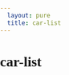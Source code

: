 ```yaml
---
  layout: pure
  title: car-list
---
```

<style>
    
    h2{
        font-size: 1rem;
    }
    html{
        height: 100%;
    }
    body{
        height: 100%;
        padding: 0;
        margin: 0;
        font-family: '微软雅黑';
        font-size: 14px;
    }
    .container{
        height: 500px;
    }
   
    @media screen and (max-width: 500px) {
        body,html {
            font-size: 28px;
            
        }
        h2{
            display: none;
        }
        .picker{
            display: block;
        }
    }
</style>
<div id="head">
    <h1>car-list</h1>
</div>
<div class="container" id="baiduMapCtn"></div>
<script type="text/javascript" src="//api.map.baidu.com/api?v=3.0&ak=XwGhtOZnTOQk7lFssFiI1GR3"></script>
<script src="/resource/2019/onenetsdk.min.js"></script>
<script src="/resource/2019/map_convertor.js"></script>
<script>
    function $(id){
        return document.getElementById(id);
    }
    function getNormalizedDateTimeString(date){//date是标准的Date对象
        var iosString = date.toISOString();
        return iosString.replace(/\..+/, '');
    }
    var $apiKey = $('apiKey');
    var $deviceId = $('deviceId');
    var $startTime = $('startTime');
    var $endTime = $('endTime');
    var $pointCount = $('pointCount');
    $('baiduMapCtn').style.height = (document.body.offsetHeight - $('head').offsetHeight) + 'px';
    function CarMarker(deviceId){
        var api = new OneNetApi('WVoJzD5Mr2JZX1mLJKgxiUC2NuQ=');
        var _this = this;
        api.getDeviceInfo(deviceId).then(function(res){
            console.log('api调用完成，服务器返回data为：', res);
            _this._deviceTitle = res.data.title;
        }).then(
            () => api.getDataPoints(deviceId, {datastream_id:'Gps'})
        ).then((res) => {
            console.log('api调用完成，服务器返回data为：', res);
            var xy = res.data.datastreams[0].datapoints[0].value;
            var bdGps = GPS.GPSToBaidu(xy.lat, xy.lon);
            var point = new BMap.Point(bdGps.lng, bdGps.lat);
            var marker = new BMap.Marker(point); 
            marker.setLabel(new BMap.Label(_this._deviceTitle));
            pageControl.baiduMap.map.addOverlay(marker);  
            pageControl.baiduMap.map.centerAndZoom(point, 15);
        });
    }
    var pageControl = {
        init: function(){
            this.baiduMapCtn = document.getElementById("baiduMapCtn");
            this.baiduMap.init(this.baiduMapCtn);
            var _this = this;
        },
        baiduMap: {
            init: function(ctn){
                var map = new BMap.Map(ctn);
                // 创建地图实例  
                var point = new BMap.Point(116.404, 39.915);
                // 创建点坐标  
                map.centerAndZoom(point, 15);
                // 初始化地图，设置中心点坐标和地图级别 
                map.enableScrollWheelZoom(true);
                this.map = map;
            },
            generateMarker: function(point){
                // 初始化地图，设置中心点坐标和地图级别 
                var marker = new BMap.Marker(point); // 创建点
                this.map.addOverlay(marker);  
                return marker;
            },
            setPosition: function(x, y, marker, deviceId){
                var ggPoint = new BMap.Point(x,y);
                var convertor = new BMap.Convertor();
                var pointArr = [];
                pointArr.push(ggPoint);
                var _this = this;
                convertor.translate(pointArr, 1, 5, function(data){
                    if(!marker){
                        marker = _this.addMarker(data.points[0])
                    }
                    marker.setPosition(data.points[0]);
                    marker.setLabel(new BMap.Label(deviceId));
                    _this.map.centerAndZoom(data.points[0], 15);
                });
            }
        },
        getFiles: function (fileList){
            var _this = this;
            var imgCtn = document.getElementById('imgCtn');
            for(var i = 0; i < fileList.length; i++){
                var file = fileList[i];
                if(file.type.indexOf('image') === -1){
                    console.log('此文件不是图片：', file.name);
                    continue;
                }
                if(window.URL.createObjectURL){ //使用完成后可以通过revokeObjectURL释放内存
                    var tempImg = document.createElement('img');
                    tempImg.src = window.URL.createObjectURL(file);
                    console.log('通过URL创建图片',file);
                    //imgCtn.appendChild(tempImg);
                    EXIF.getData(file, function() {
                        var lon = EXIF.getTag(this, "GPSLongitude");
                        var lat = EXIF.getTag(this, "GPSLatitude");
                        var GPSLongitudeRef = EXIF.getTag(this, "GPSLongitudeRef");
                        var GPSLatitudeRef = EXIF.getTag(this, "GPSLatitudeRef");
                        makeAndModel.innerHTML = `${lon} ${GPSLongitudeRef} ${lat} ${GPSLatitudeRef}`;
                        _this.renderPoint(lon, lat, GPSLongitudeRef, GPSLatitudeRef);
                        _this.renderPictureDetail(this);
                    });
                }
            }
        },
        ConvertDMSToDD: function (degrees, minutes, seconds, direction) {
            var dd = degrees + minutes/60 + seconds/(60*60);
            if (direction == "S" || direction == "W") {
                dd = dd * -1;
            } // Don't do anything for N or E
            return dd;
        },
        renderPoint: function (lon, lat, GPSLongitudeRef, GPSLatitudeRef){
            var x = this.ConvertDMSToDD(+lon[0], +lon[1], +lon[2], GPSLongitudeRef);
            var y = this.ConvertDMSToDD(+lat[0], +lat[1], +lat[2], GPSLatitudeRef);
            console.log(x,y)
            this.currentMap.setPosition(x, y);
        },
        renderPictureDetail: function (obj){
            this.picDetail.innerHTML = '';
            var detailFields = {
                DateTimeOriginal: "拍摄时间",
                Make: "品牌",
                Model: "型号"
            };
            for(var field in detailFields){
                this.dumpDetail(detailFields[field], EXIF.getTag(obj, field));
            }
        },
        dumpDetail: function (name, value){
            var div = document.createElement('div');
            div.innerHTML = `
                <em>${name}<em>:<span>${value}</span>
            `;
            this.picDetail.appendChild(div);
        }
    };
    pageControl.init(); 
    new CarMarker(517341974);
    new CarMarker(517341975);
    new CarMarker(517341976);
    new CarMarker(517341977);
    new CarMarker(517341978);
</script>